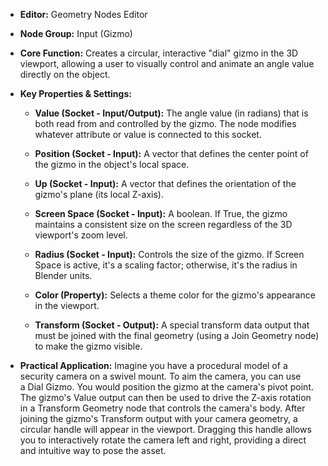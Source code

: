 - **Editor:** Geometry Nodes Editor
    
- **Node Group:** Input (Gizmo)
    
- **Core Function:** Creates a circular, interactive "dial" gizmo in the 3D viewport, allowing a user to visually control and animate an angle value directly on the object.
    
- **Key Properties & Settings:**
    
    - **Value (Socket - Input/Output):** The angle value (in radians) that is both read from and controlled by the gizmo. The node modifies whatever attribute or value is connected to this socket.
        
    - **Position (Socket - Input):** A vector that defines the center point of the gizmo in the object's local space.
        
    - **Up (Socket - Input):** A vector that defines the orientation of the gizmo's plane (its local Z-axis).
        
    - **Screen Space (Socket - Input):** A boolean. If True, the gizmo maintains a consistent size on the screen regardless of the 3D viewport's zoom level.
        
    - **Radius (Socket - Input):** Controls the size of the gizmo. If Screen Space is active, it's a scaling factor; otherwise, it's the radius in Blender units.
        
    - **Color (Property):** Selects a theme color for the gizmo's appearance in the viewport.
        
    - **Transform (Socket - Output):** A special transform data output that must be joined with the final geometry (using a Join Geometry node) to make the gizmo visible.
        
- **Practical Application:** Imagine you have a procedural model of a security camera on a swivel mount. To aim the camera, you can use a Dial Gizmo. You would position the gizmo at the camera's pivot point. The gizmo's Value output can then be used to drive the Z-axis rotation in a Transform Geometry node that controls the camera's body. After joining the gizmo's Transform output with your camera geometry, a circular handle will appear in the viewport. Dragging this handle allows you to interactively rotate the camera left and right, providing a direct and intuitive way to pose the asset.